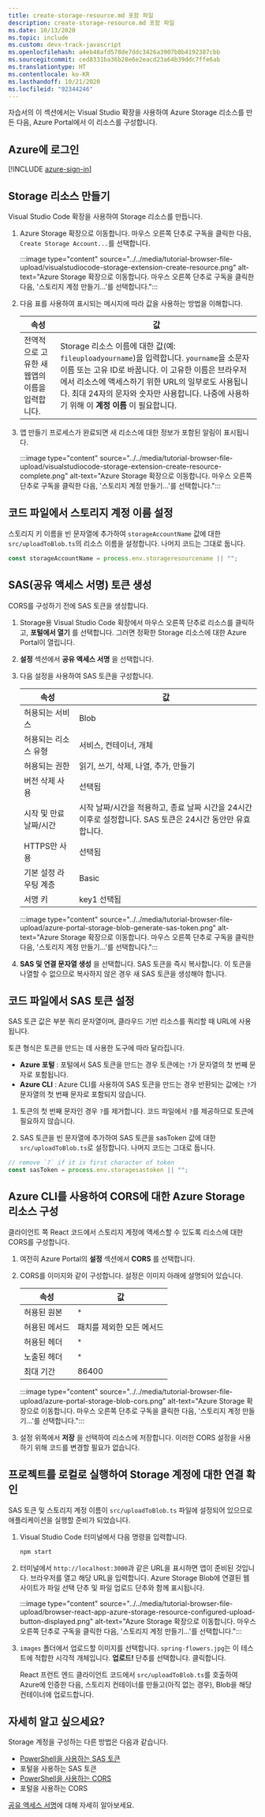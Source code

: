 ```yaml
---
title: create-storage-resource.md 포함 파일
description: create-storage-resource.md 포함 파일
ms.date: 10/13/2020
ms.topic: include
ms.custom: devx-track-javascript
ms.openlocfilehash: a4eb48afd578de7ddc3426a3907b8b4192387cbb
ms.sourcegitcommit: ced8331ba36b28e6e2eacd23a64b39ddc7ffe6ab
ms.translationtype: HT
ms.contentlocale: ko-KR
ms.lasthandoff: 10/21/2020
ms.locfileid: "92344246"
---
```

자습서의 이 섹션에서는 Visual Studio 확장을 사용하여 Azure Storage 리소스를 만든 다음, Azure Portal에서 이 리소스를 구성합니다. 

## <a name="sign-in-to-azure"></a>Azure에 로그인

[!INCLUDE [azure-sign-in](azure-sign-in.md)]

## <a name="create-storage-resource"></a>Storage 리소스 만들기 

Visual Studio Code 확장을 사용하여 Storage 리소스를 만듭니다. 

1. Azure Storage 확장으로 이동합니다. 마우스 오른쪽 단추로 구독을 클릭한 다음, `Create Storage Account...`를 선택합니다.

    :::image type="content" source="../../media/tutorial-browser-file-upload/visualstudiocode-storage-extension-create-resource.png" alt-text="Azure Storage 확장으로 이동합니다. 마우스 오른쪽 단추로 구독을 클릭한 다음, '스토리지 계정 만들기...'를 선택합니다.":::

1. 다음 표를 사용하여 표시되는 메시지에 따라 값을 사용하는 방법을 이해합니다.

    |속성|값|
    |--|--|
    |전역적으로 고유한 새 웹앱의 이름을 입력합니다.| Storage 리소스 이름에 대한 값(예: `fileuploadyourname`)을 입력합니다. `yourname`을 소문자 이름 또는 고유 ID로 바꿉니다. 이 고유한 이름은 브라우저에서 리소스에 액세스하기 위한 URL의 일부로도 사용됩니다. 최대 24자의 문자와 숫자만 사용합니다. 나중에 사용하기 위해 이 **계정 이름** 이 필요합니다.|

1. 앱 만들기 프로세스가 완료되면 새 리소스에 대한 정보가 포함된 알림이 표시됩니다. 

    :::image type="content" source="../../media/tutorial-browser-file-upload/visualstudiocode-storage-extension-create-resource-complete.png" alt-text="Azure Storage 확장으로 이동합니다. 마우스 오른쪽 단추로 구독을 클릭한 다음, '스토리지 계정 만들기...'를 선택합니다.":::

## <a name="set-storage-account-name-in-code-file"></a>코드 파일에서 스토리지 계정 이름 설정

스토리지 키 이름을 빈 문자열에 추가하여 `storageAccountName` 값에 대한 `src/uploadToBlob.ts`의 리소스 이름을 설정합니다. 나머지 코드는 그대로 둡니다. 

```typescript
const storageAccountName = process.env.storageresourcename || ""; 
```

## <a name="generate-your-shared-access-signature-sas-token"></a>SAS(공유 액세스 서명) 토큰 생성 

CORS를 구성하기 전에 SAS 토큰을 생성합니다. 

1. Storage용 Visual Studio Code 확장에서 마우스 오른쪽 단추로 리소스를 클릭하고, **포털에서 열기** 를 선택합니다. 그러면 정확한 Storage 리소스에 대한 Azure Portal이 열립니다.
1. **설정** 섹션에서 **공유 액세스 서명** 을 선택합니다. 
1. 다음 설정을 사용하여 SAS 토큰을 구성합니다. 

    | 속성|값|
    |--|--|
    |허용되는 서비스|Blob|
    |허용되는 리소스 유형|서비스, 컨테이너, 개체|
    |허용되는 권한|읽기, 쓰기, 삭제, 나열, 추가, 만들기|
    |버전 삭제 사용|선택됨|
    |시작 및 만료 날짜/시간|시작 날짜/시간을 적용하고, 종료 날짜 시간을 24시간 이후로 설정합니다. SAS 토큰은 24시간 동안만 유효합니다.|
    |HTTPS만 사용|선택됨|
    |기본 설정 라우팅 계층|Basic|
    |서명 키|key1 선택됨|

    :::image type="content" source="../../media/tutorial-browser-file-upload/azure-portal-storage-blob-generate-sas-token.png" alt-text="Azure Storage 확장으로 이동합니다. 마우스 오른쪽 단추로 구독을 클릭한 다음, '스토리지 계정 만들기...'를 선택합니다.":::

1.  **SAS 및 연결 문자열 생성** 을 선택합니다. SAS 토큰을 즉시 복사합니다. 이 토큰을 나열할 수 없으므로 복사하지 않은 경우 새 SAS 토큰을 생성해야 합니다. 

## <a name="set-sas-token-in-code-file"></a>코드 파일에서 SAS 토큰 설정

SAS 토큰 값은 부분 쿼리 문자열이며, 클라우드 기반 리소스를 쿼리할 때 URL에 사용됩니다.

토큰 형식은 토큰을 만드는 데 사용한 도구에 따라 달라집니다. 
* **Azure 포털** : 포털에서 SAS 토큰을 만드는 경우 토큰에는 `?`가 문자열의 첫 번째 문자로 포함됩니다.
* **Azure CLI** : Azure CLI를 사용하여 SAS 토큰을 만드는 경우 반환되는 값에는 `?`가 문자열의 첫 번째 문자로 포함되지 않습니다. 

1. 토큰의 첫 번째 문자인 경우 `?`를 제거합니다. 코드 파일에서 `?`를 제공하므로 토큰에 필요하지 않습니다.

1. SAS 토큰을 빈 문자열에 추가하여 SAS 토큰을 sasToken 값에 대한 `src/uploadToBlob.ts`로 설정합니다. 나머지 코드는 그대로 둡니다. 

```typescript
// remove `?` if it is first character of token
const sasToken = process.env.storagesastoken || "";
```

## <a name="configure-your-azure-storage-resource-for-cors-with-azure-cli"></a>Azure CLI를 사용하여 CORS에 대한 Azure Storage 리소스 구성

클라이언트 쪽 React 코드에서 스토리지 계정에 액세스할 수 있도록 리소스에 대한 CORS를 구성합니다. 

1. 여전히 Azure Portal의 **설정** 섹션에서 **CORS** 를 선택합니다. 
1. CORS를 이미지와 같이 구성합니다. 설정은 이미지 아래에 설명되어 있습니다. 

    | 속성|값|
    |--|--|
    |허용된 원본|`*`|
    |허용된 메서드|패치를 제외한 모든 메서드|
    |허용된 헤더|`*`|
    |노출된 헤더|`*`|
    |최대 기간|86400|

    :::image type="content" source="../../media/tutorial-browser-file-upload/azure-portal-storage-blob-cors.png" alt-text="Azure Storage 확장으로 이동합니다. 마우스 오른쪽 단추로 구독을 클릭한 다음, '스토리지 계정 만들기...'를 선택합니다.":::

1. 설정 위쪽에서 **저장** 을 선택하여 리소스에 저장합니다. 이러한 CORS 설정을 사용하기 위해 코드를 변경할 필요가 없습니다. 

## <a name="run-project-locally-to-verify-connection-to-storage-account"></a>프로젝트를 로컬로 실행하여 Storage 계정에 대한 연결 확인

SAS 토큰 및 스토리지 계정 이름이 `src/uploadToBlob.ts` 파일에 설정되어 있으므로 애플리케이션을 실행할 준비가 되었습니다.

1. Visual Studio Code 터미널에서 다음 명령을 입력합니다.

    ```javascript
    npm start
    ```

1. 터미널에서 `http://localhost:3000`과 같은 URL을 표시하면 앱이 준비된 것입니다. 브라우저를 열고 해당 URL을 입력합니다. Azure Storage Blob에 연결된 웹 사이트가 파일 선택 단추 및 파일 업로드 단추와 함께 표시됩니다. 

    :::image type="content" source="../../media/tutorial-browser-file-upload/browser-react-app-azure-storage-resource-configured-upload-button-displayed.png" alt-text="Azure Storage 확장으로 이동합니다. 마우스 오른쪽 단추로 구독을 클릭한 다음, '스토리지 계정 만들기...'를 선택합니다.":::

1. `images` 폴더에서 업로드할 이미지를 선택합니다. `spring-flowers.jpg`는 이 테스트에 적합한 시각적 개체입니다. **업로드!** 단추를 선택합니다. 클릭합니다. 

    React 프런트 엔드 클라이언트 코드에서 `src/uploadToBlob.ts`를 호출하여 Azure에 인증한 다음, 스토리지 컨테이너를 만들고(아직 없는 경우), Blob을 해당 컨테이너에 업로드합니다. 

## <a name="want-to-know-more"></a>자세히 알고 싶으세요? 

Storage 계정을 구성하는 다른 방법은 다음과 같습니다.
* [PowerShell을 사용하는 SAS 토큰](/azure/powershell/module/azure.storage/new-azurestorageblobsastoken)
* 포털을 사용하는 SAS 토큰
* [PowerShell을 사용하는 CORS](/azure/powershell/module/azure.storage/set-azurestoragecorsrule)
* 포털을 사용하는 CORS

[공유 액세스 서명](/azure/storage/common/storage-sas-overview.md)에 대해 자세히 알아보세요.